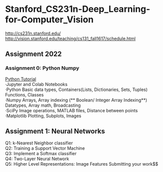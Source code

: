 # Stanford_CS231n-Deep_Learning-for-Computer_Vision
http://cs231n.stanford.edu/ \
http://vision.stanford.edu/teaching/cs131_fall1617/schedule.html

## Assignment 2022 
### Assignment 0: Python Numpy
<a href=2022Assignment/assignment0/python.ipynb>Python Tutorial</a> \
·Jupyter and Colab Notebooks \
·Python
Basic data types, Containers(Lists, Dictionaries, Sets, Tuples) \
Functions, 
Classes \
·Numpy
Arrays, 
Array indexing (** Boolean/ Integer Array Indexing**)
Datatypes, 
Array math, 
Broadcasting \
·SciPy
Image operations, 
MATLAB files, 
Distance between points \
·Matplotlib 
Plotting, Subplots, Images
## Assignment 1: Neural Networks
Q1: k-Nearest Neighbor classifier \
Q2: Training a Support Vector Machine \
Q3: Implement a Softmax classifier \
Q4: Two-Layer Neural Network \
Q5: Higher Level Representations: Image Features Submitting your work$$
